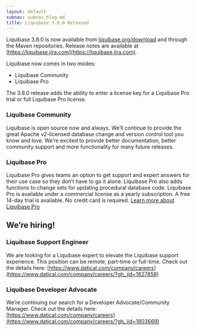 ```yaml
---
layout: default
subnav: subnav_blog.md
title: Liquibase 3.8.0 Released
---
```


Liquibase 3.8.0 is now available from [liquibase.org/download](http://liquibase.org/download) and through the Maven repositories. Release notes are available at [https://liquibase.jira.com](https://liquibase.jira.com).

Liquibase now comes in two modes:

* Liquibase Community
* Liquibase Pro

The 3.8.0 release adds the ability to enter a license key for a Liquibase Pro trial or full Liquibase Pro license.
 
### Liquibase Community

Liquibase is open source now and always. We’ll continue to provide the great Apache v2-licensed database change and version control tool you know and love. We’re excited to provide better documentation, better community support and more functionality for many future releases.

### Liquibase Pro

Liquibase Pro gives teams an option to get support and expert answers for their use case so they don’t have to go it alone. Liquibase Pro also adds functions to change sets for updating procedural database code. Liquibase Pro is available under a commercial license as a yearly subscription. A free 14-day trial is available. No credit card is required. [Learn more about Liquibase Pro](https://download.liquibase.org/)

## We’re hiring!

### Liquibase Support Engineer

We are looking for a Liquibase expert to elevate the Liquibase support experience. This position can be remote, part-time or full-time. Check out the details here:  [https://www.datical.com/company/careers](https://www.datical.com/company/careers/?gh_jid=1827858)

### Liquibase Developer Advocate

We’re continuing our search for a Developer Advocate/Community Manager. Check out the details here: [https://www.datical.com/company/careers](https://www.datical.com/company/careers/?gh_jid=1803669)
